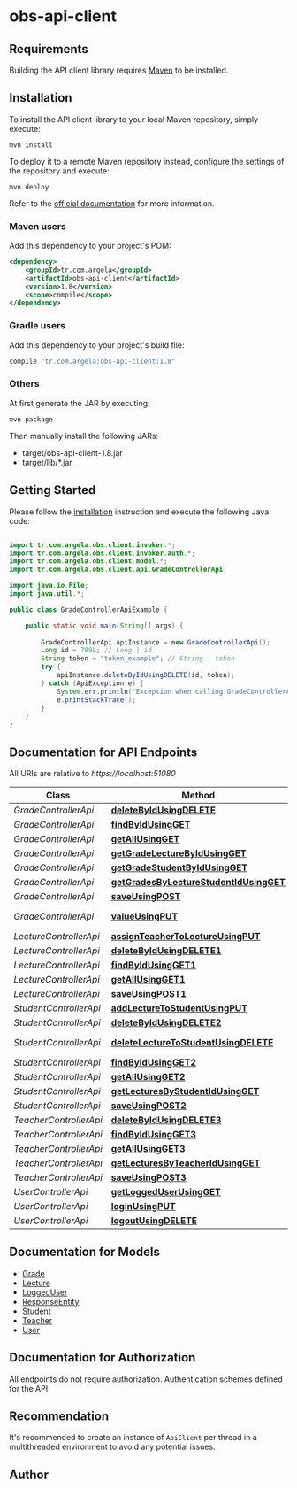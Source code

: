 # obs-api-client

## Requirements

Building the API client library requires [Maven](https://maven.apache.org/) to be installed.

## Installation

To install the API client library to your local Maven repository, simply execute:

```shell
mvn install
```

To deploy it to a remote Maven repository instead, configure the settings of the repository and execute:

```shell
mvn deploy
```

Refer to the [official documentation](https://maven.apache.org/plugins/maven-deploy-plugin/usage.html) for more information.

### Maven users

Add this dependency to your project's POM:

```xml
<dependency>
    <groupId>tr.com.argela</groupId>
    <artifactId>obs-api-client</artifactId>
    <version>1.8</version>
    <scope>compile</scope>
</dependency>
```

### Gradle users

Add this dependency to your project's build file:

```groovy
compile "tr.com.argela:obs-api-client:1.8"
```

### Others

At first generate the JAR by executing:

    mvn package

Then manually install the following JARs:

* target/obs-api-client-1.8.jar
* target/lib/*.jar

## Getting Started

Please follow the [installation](#installation) instruction and execute the following Java code:

```java

import tr.com.argela.obs.client.invoker.*;
import tr.com.argela.obs.client.invoker.auth.*;
import tr.com.argela.obs.client.model.*;
import tr.com.argela.obs.client.api.GradeControllerApi;

import java.io.File;
import java.util.*;

public class GradeControllerApiExample {

    public static void main(String[] args) {
        
        GradeControllerApi apiInstance = new GradeControllerApi();
        Long id = 789L; // Long | id
        String token = "token_example"; // String | token
        try {
            apiInstance.deleteByIdUsingDELETE(id, token);
        } catch (ApiException e) {
            System.err.println("Exception when calling GradeControllerApi#deleteByIdUsingDELETE");
            e.printStackTrace();
        }
    }
}

```

## Documentation for API Endpoints

All URIs are relative to *https://localhost:51080*

Class | Method | HTTP request | Description
------------ | ------------- | ------------- | -------------
*GradeControllerApi* | [**deleteByIdUsingDELETE**](docs/GradeControllerApi.md#deleteByIdUsingDELETE) | **DELETE** /grade/delete/{id} | deleteById
*GradeControllerApi* | [**findByIdUsingGET**](docs/GradeControllerApi.md#findByIdUsingGET) | **GET** /grade/{id} | findById
*GradeControllerApi* | [**getAllUsingGET**](docs/GradeControllerApi.md#getAllUsingGET) | **GET** /grade/all | getAll
*GradeControllerApi* | [**getGradeLectureByIdUsingGET**](docs/GradeControllerApi.md#getGradeLectureByIdUsingGET) | **GET** /grade/lecture/{lectureId} | getGradeLectureById
*GradeControllerApi* | [**getGradeStudentByIdUsingGET**](docs/GradeControllerApi.md#getGradeStudentByIdUsingGET) | **GET** /grade/student/{studentId} | getGradeStudentById
*GradeControllerApi* | [**getGradesByLectureStudentIdUsingGET**](docs/GradeControllerApi.md#getGradesByLectureStudentIdUsingGET) | **GET** /grade/control/{lectureId}/{studentId} | getGradesByLectureStudentId
*GradeControllerApi* | [**saveUsingPOST**](docs/GradeControllerApi.md#saveUsingPOST) | **POST** /grade/save | save
*GradeControllerApi* | [**valueUsingPUT**](docs/GradeControllerApi.md#valueUsingPUT) | **PUT** /grade/value/{lectureId}/{studentId}/{value} | value
*LectureControllerApi* | [**assignTeacherToLectureUsingPUT**](docs/LectureControllerApi.md#assignTeacherToLectureUsingPUT) | **PUT** /lecture/assign/{teacherId}/{lectureId} | assignTeacherToLecture
*LectureControllerApi* | [**deleteByIdUsingDELETE1**](docs/LectureControllerApi.md#deleteByIdUsingDELETE1) | **DELETE** /lecture/delete/{id} | deleteById
*LectureControllerApi* | [**findByIdUsingGET1**](docs/LectureControllerApi.md#findByIdUsingGET1) | **GET** /lecture/{id} | findById
*LectureControllerApi* | [**getAllUsingGET1**](docs/LectureControllerApi.md#getAllUsingGET1) | **GET** /lecture/all | getAll
*LectureControllerApi* | [**saveUsingPOST1**](docs/LectureControllerApi.md#saveUsingPOST1) | **POST** /lecture/save | save
*StudentControllerApi* | [**addLectureToStudentUsingPUT**](docs/StudentControllerApi.md#addLectureToStudentUsingPUT) | **PUT** /student/add/{lectureId}/{studentId} | addLectureToStudent
*StudentControllerApi* | [**deleteByIdUsingDELETE2**](docs/StudentControllerApi.md#deleteByIdUsingDELETE2) | **DELETE** /student/delete/{id} | deleteById
*StudentControllerApi* | [**deleteLectureToStudentUsingDELETE**](docs/StudentControllerApi.md#deleteLectureToStudentUsingDELETE) | **DELETE** /student/deleteLecture/{studentId}/{lectureId} | deleteLectureToStudent
*StudentControllerApi* | [**findByIdUsingGET2**](docs/StudentControllerApi.md#findByIdUsingGET2) | **GET** /student/{id} | findById
*StudentControllerApi* | [**getAllUsingGET2**](docs/StudentControllerApi.md#getAllUsingGET2) | **GET** /student/all | getAll
*StudentControllerApi* | [**getLecturesByStudentIdUsingGET**](docs/StudentControllerApi.md#getLecturesByStudentIdUsingGET) | **GET** /student/lectures/{studentId} | getLecturesByStudentId
*StudentControllerApi* | [**saveUsingPOST2**](docs/StudentControllerApi.md#saveUsingPOST2) | **POST** /student/save | save
*TeacherControllerApi* | [**deleteByIdUsingDELETE3**](docs/TeacherControllerApi.md#deleteByIdUsingDELETE3) | **DELETE** /teacher/delete/{id} | deleteById
*TeacherControllerApi* | [**findByIdUsingGET3**](docs/TeacherControllerApi.md#findByIdUsingGET3) | **GET** /teacher/{id} | findById
*TeacherControllerApi* | [**getAllUsingGET3**](docs/TeacherControllerApi.md#getAllUsingGET3) | **GET** /teacher/all | getAll
*TeacherControllerApi* | [**getLecturesByTeacherIdUsingGET**](docs/TeacherControllerApi.md#getLecturesByTeacherIdUsingGET) | **GET** /teacher/lectures/{teacherId} | getLecturesByTeacherId
*TeacherControllerApi* | [**saveUsingPOST3**](docs/TeacherControllerApi.md#saveUsingPOST3) | **POST** /teacher/save | save
*UserControllerApi* | [**getLoggedUserUsingGET**](docs/UserControllerApi.md#getLoggedUserUsingGET) | **GET** /user/logged-user | getLoggedUser
*UserControllerApi* | [**loginUsingPUT**](docs/UserControllerApi.md#loginUsingPUT) | **PUT** /user/login/{user}/{password} | login
*UserControllerApi* | [**logoutUsingDELETE**](docs/UserControllerApi.md#logoutUsingDELETE) | **DELETE** /user/logout/{token} | logout


## Documentation for Models

 - [Grade](docs/Grade.md)
 - [Lecture](docs/Lecture.md)
 - [LoggedUser](docs/LoggedUser.md)
 - [ResponseEntity](docs/ResponseEntity.md)
 - [Student](docs/Student.md)
 - [Teacher](docs/Teacher.md)
 - [User](docs/User.md)


## Documentation for Authorization

All endpoints do not require authorization.
Authentication schemes defined for the API:

## Recommendation

It's recommended to create an instance of `ApiClient` per thread in a multithreaded environment to avoid any potential issues.

## Author



